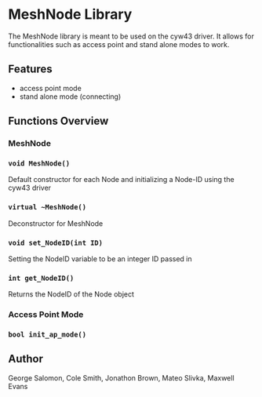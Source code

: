 # MeshNode Library 

The MeshNode library is meant to be used on the cyw43 driver. It allows for functionalities such as access point and stand alone modes to work. 

## Features
- access point mode
- stand alone mode (connecting)

## Functions Overview

### **MeshNode**

### `void MeshNode()`
Default constructor for each Node and initializing a Node-ID using the cyw43 driver 

### `virtual ~MeshNode()`
Deconstructor for MeshNode

### `void set_NodeID(int ID)`
Setting the NodeID variable to be an integer ID passed in

### `int get_NodeID()`
Returns the NodeID of the Node object

### **Access Point Mode**

### `bool init_ap_mode()`

## Author
George Salomon, Cole Smith, Jonathon Brown, Mateo Slivka, Maxwell Evans
